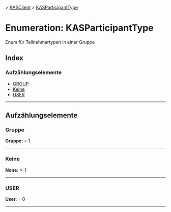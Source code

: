 [](../README.md) > [KASClient](../modules/kasclient.md) > [KASParticipantType](../enums/kasclient.kasparticipanttype.md)

# <a name="enumeration-kasparticipanttype"></a>Enumeration: KASParticipantType

Enum für Teilnehmertypen in einer Gruppe
## <a name="index"></a>Index 

### <a name="enumeration-members"></a>Aufzählungselemente

* [GROUP](kasclient.kasparticipanttype.md#group)
* [Keine](kasclient.kasparticipanttype.md#none)
* [USER](kasclient.kasparticipanttype.md#user)

---

## <a name="enumeration-members"></a>Aufzählungselemente

<a id="group"></a>

###  <a name="group"></a>Gruppe

**Gruppe**: = 1

___
<a id="none"></a>

###  <a name="none"></a>Keine

**None**: =-1

___
<a id="user"></a>

###  <a name="user"></a>USER

**User**: = 0

___

